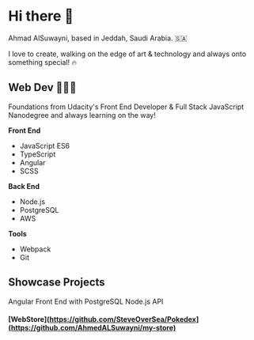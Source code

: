 # Hi there 👋

Ahmad AlSuwayni, based in Jeddah, Saudi Arabia. 🇸🇦 

I love to create, walking on the edge of art & technology and always onto something special! 🔥

## Web Dev 🧑🏻‍💻

Foundations from Udacity's Front End Developer & Full Stack JavaScript Nanodegree
and always learning on the way!

**Front End**
- JavaScript ES6
- TypeScript
- Angular
- SCSS

**Back End**
- Node.js
- PostgreSQL
- AWS

**Tools**
- Webpack
- Git

## Showcase Projects

Angular Front End with PostgreSQL Node.js API

#### [WebStore](https://github.com/SteveOverSea/Pokedex](https://github.com/AhmedALSuwayni/my-store)

